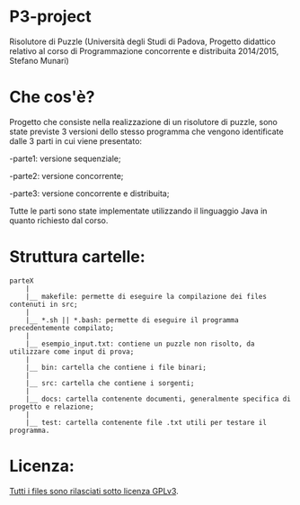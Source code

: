 # P3-project
Risolutore di Puzzle (Università degli Studi di Padova, Progetto didattico relativo al corso di Programmazione concorrente e distribuita 2014/2015, Stefano Munari)

# Che cos'è?
Progetto che consiste nella realizzazione di un risolutore di puzzle, sono state previste 3 versioni dello stesso programma che vengono identificate dalle 3 parti in cui viene presentato:

-parte1: versione sequenziale;

-parte2: versione concorrente;

-parte3: versione concorrente e distribuita;

Tutte le parti sono state implementate utilizzando il linguaggio Java in quanto richiesto dal corso.

# Struttura cartelle:
	
	parteX
		|
		|__ makefile: permette di eseguire la compilazione dei files contenuti in src;
		|
		|__ *.sh || *.bash: permette di eseguire il programma precedentemente compilato;
		|
		|__ esempio_input.txt: contiene un puzzle non risolto, da utilizzare come input di prova;
		|
		|__ bin: cartella che contiene i file binari;
		|
		|__ src: cartella che contiene i sorgenti;
		|
		|__ docs: cartella contenente documenti, generalmente specifica di progetto e relazione;
		|
		|__ test: cartella contenente file .txt utili per testare il programma.

# Licenza:

[Tutti i files sono rilasciati sotto licenza GPLv3](https://github.com/StefanoMunari/P3-project/blob/master/LICENSE).